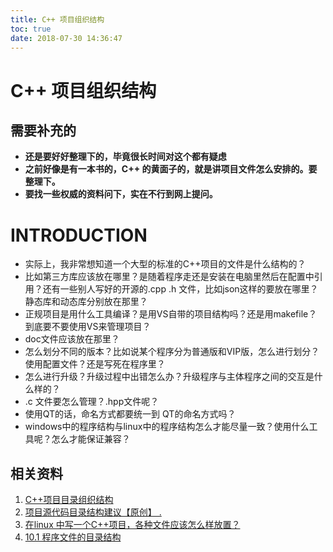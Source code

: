 ```yaml
---
title: C++ 项目组织结构
toc: true
date: 2018-07-30 14:36:47
---
```

# C++ 项目组织结构


## 需要补充的

* **还是要好好整理下的，毕竟很长时间对这个都有疑虑**
* **之前好像是有一本书的，C++ 的黄面子的，就是讲项目文件怎么安排的。要整理下。**
* **要找一些权威的资料问下，实在不行到网上提问。**



# INTRODUCTION

* 实际上，我非常想知道一个大型的标准的C++项目的文件是什么结构的？
* 比如第三方库应该放在哪里？是随着程序走还是安装在电脑里然后在配置中引用？还有一些别人写好的开源的.cpp .h 文件，比如json这样的要放在哪里？静态库和动态库分别放在那里？
* 正规项目是用什么工具编译？是用VS自带的项目结构吗？还是用makefile？到底要不要使用VS来管理项目？
* doc文件应该放在那里？
* 怎么划分不同的版本？比如说某个程序分为普通版和VIP版，怎么进行划分？使用配置文件？还是写死在程序里？
* 怎么进行升级？升级过程中出错怎么办？升级程序与主体程序之间的交互是什么样的？
* .c 文件要怎么管理？.hpp文件呢？
* 使用QT的话，命名方式都要统一到 QT的命名方式吗？
* windows中的程序结构与linux中的程序结构怎么才能尽量一致？使用什么工具呢？怎么才能保证兼容？







## 相关资料

1. [C++项目目录组织结构](https://blog.csdn.net/xiaolongtuan/article/details/45094887)
2. [项目源代码目录结构建议【原创】 .](https://blog.csdn.net/liu__ke/article/details/8839826)
3. [在linux 中写一个C++项目，各种文件应该怎么样放置？](https://www.zhihu.com/question/20034411)
4. [10.1 程序文件的目录结构](http://book.51cto.com/art/200806/77815.htm)
